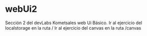 # webUi2
Sección 2 del devLabs Kometsales web Ui Básico.
Ir al ejercicio del localstorage en la ruta /
Ir al ejercicio del canvas en la ruta /canvas
